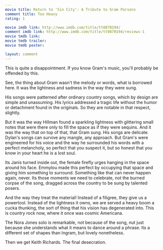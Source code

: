 ```yaml
---
movie title: Return to 'Sin City': A Tribute to Gram Parsons
comment title: Too Heavy
rating: 1

movie imdb link: http://www.imdb.com/title/tt0870194/
comment imdb link: http://www.imdb.com/title/tt0870194/reviews-1
movie tmdb link: 
movie tmdb trailer: 
movie tmdb poster: 

layout: comment
---
```


This is quite a disappointment. If you know Gram's music, you'll probably be offended by this.

See, the thing about Gram wasn't the melody or words, what is borrowed here. It was the lightness and sadness in the way they were sung.

His songs were patterned after ordinary country songs, which by design are simple and unassuming. His lyrics addressed a tragic life without the humor or detachment found in the originals. So they are notable in that respect, slightly.

But it was the way Hillman found a sparkling lightness with glittering small notes that were there only to fill the space as if they were sequins. And it was the way that on top of that, that Gram sung. His songs are delicate. Dylan's songs can survive any mangle, any approach. But Gram's were engineered for his voice and the way he surrounded his words with a perfect melancholy, so perfect that you suspect it, but so honest that you know in your heart he is a lost soul.

Its Janis turned inside out, the female firefly urges hanging in the space around his face. Emmylou made this perfect by occupying that space and giving him something to surround. Something like that can never happen again, never. Its those moments we need to celebrate, not the burned corpse of the song, dragged across the country to be sung by talented posers.

And the way they treat the material! Instead of a filigree, they give us a powertool. Instead of the lightness it owns, we are served a heavy boom a cucka thunking, the sort of thing that his vision has degenerated into. This is country rock now, where it once was cosmic Americana.

The Nora Jones solo is remarkable, not because of the song, nut just because she understands what it means to dance around a phrase. Its a different set of shapes than Ingram, but lovely nonetheless.

Then we get Keith Richards. The final desecration.
